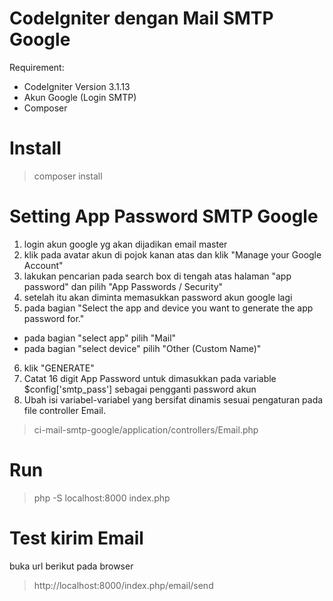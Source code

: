 # CodeIgniter dengan Mail SMTP Google
Requirement:
- CodeIgniter Version 3.1.13
- Akun Google (Login SMTP)
- Composer

# Install
> composer install

# Setting App Password SMTP Google
1. login akun google yg akan dijadikan email master 
2. klik pada avatar akun di pojok kanan atas dan klik "Manage your Google Account"
3. lakukan pencarian pada search box di tengah atas halaman "app password" dan pilih "App Passwords / Security"
4. setelah itu akan diminta memasukkan password akun google lagi
5. pada bagian "Select the app and device you want to generate the app password for." 
  - pada bagian "select app" pilih "Mail"
  - pada bagian "select device" pilih "Other (Custom Name)"
6. klik "GENERATE"
7. Catat 16 digit App Password untuk dimasukkan pada variable $config['smtp_pass'] sebagai pengganti password akun
8. Ubah isi variabel-variabel yang bersifat dinamis sesuai pengaturan pada file controller Email.
> ci-mail-smtp-google/application/controllers/Email.php

# Run
> php -S localhost:8000 index.php

# Test kirim Email
buka url berikut pada browser
> http://localhost:8000/index.php/email/send
